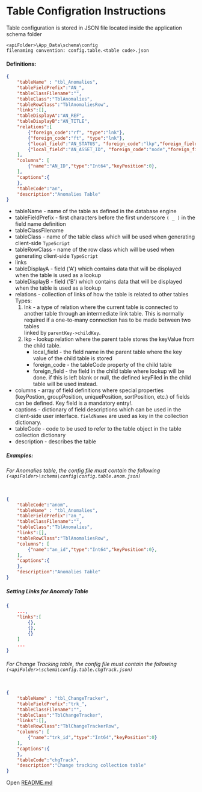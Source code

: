 # Table Configration Instructions

Table configuration is stored in JSON file located inside the application schema folder 
```  
<apiFolder>\App_Data\schema\config  
filenaming convention: config.table.<table code>.json
```

#### Definitions:
```json
{
    "tableName" : "tbl_Anomalies",
    "tableFieldPrefix":"AN_",
    "tableClassFilename":"",
    "tableClass":"TblAnomalies",
    "tableRowClass":"TblAnomaliesRow",
    "links":[],
	"tableDisplayA":"AN_REF",
	"tableDisplayB":"AN_TITLE",
	"relations":[
		{"foreign_code":"rf", "type":"lnk"},
		{"foreign_code":"ft", "type":"lnk"},
		{"local_field":"AN_STATUS", "foreign_code":"lkp","foreign_field":"LKP_ID","foreign_group":"143", "type":"lkp"},
		{"local_field":"AN_ASSET_ID", "foreign_code":"node","foreign_field":"REC_TAG", "type":"lkp"}
	],
    "columns": [
        {"name":"AN_ID","type":"Int64","keyPosition":0},
    ],
    "captions":{
    },
    "tableCode":"an",
    "description":"Anomalies Table"
}
```
- tableName - name of the table as defined in the database engine
- tableFieldPrefix - first characters before the first underscore ```( _ )``` in the field name definition
- tableClassFilename
- tableClass - name of the table class which will be used when generating client-side ```TypeScript```
- tableRowClass - name of the row class which will be used when generating client-side ```TypeScript```
- links
- tableDisplayA - field ('A') which contains data that will be displayed when the table is used as a lookup
- tableDisplayB - field ('B') which contains data that will be displayed when the table is used as a lookup
- relations - collection of links of how the table is related to other tables<br/>
  Types:
  1. lnk - a type of relation where the current table is connected to another table through an intermediate link table. This is normally required if a one-to-many connection has to be made between two tables <br/>linked by ```parentKey->childKey```.
  2. lkp - lookup relation where the parent table stores the keyValue from the child table.
     - local_field - the field name in the parent table where the key value of the child table is stored
     - foreign_code - the tableCode property of the child table
     - foreign_field - the field in the child table where lookup will be done. if this is left blank or null, the defined keyFiled in the child table will be used instead.
- columns - array of field definitions where special properties (keyPostion, groupPosition, uniquePosition, sortPosition, etc.) of fields can be defined. Key field is a mandatory entry!.
- captions - dictionary of field descriptions which can be used in the client-side user interface. ```fieldNames``` are used as key in the collection dictionary.
- tableCode - code to be used to refer to the table object in the table collection dictionary
- description - describes the table



##### Examples:
###### For Anomalies table, the config file must contain the following `(<apiFolder>\schema\config\config.table.anom.json)`
```json

{
    "tableCode":"anom",
    "tableName" : "tbl_Anomalies",
    "tableFieldPrefix":"an_",
    "tableClassFilename":"",
    "tableClass":"TblAnomalies",
    "links":[],
    "tableRowClass":"TblAnomaliesRow",
    "columns": [
        {"name":"an_id","type":"Int64","keyPosition":0},
    ],
    "captions":{
    },
    "description":"Anomalies Table"
}
```
##### Setting Links for Anomaly Table
```json
{
    ...,
    "links":[
        {},
        {},
        {}
    ]
    ...
}
```


###### For Change Tracking table, the config file must contain the following `(<apiFolder>\schema\config.table.chgTrack.json)`
```json

{
    "tableName" : "tbl_ChangeTracker",
    "tableFieldPrefix":"trk_",
    "tableClassFilename":"",
    "tableClass":"TblChangeTracker",
    "links":[],
    "tableRowClass":"TblChangeTrackerRow",
    "columns": [
        {"name":"trk_id","type":"Int64","keyPosition":0}
    ],
    "captions":{
    },
    "tableCode":"chgTrack",
    "description":"Change tracking collection table"
}

```


Open [README.md](https://github.com/izyte/NgArbiServer/blob/master/README.md)
